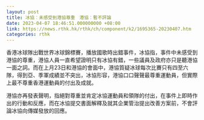 ```yaml
---
layout: post
title: 冰協︰未感受到港協尊重　港協︰暫不評論
date: 2023-04-07 18:46:51.000000000 +08:00
link: https://news.rthk.hk/rthk/ch/component/k2/1695365-20230407.htm
categories: rthk
---
```


香港冰球隊出戰世界冰球錦標賽，播放國歌時出錯事件，冰協指，事件中未感受到港協的尊重，港協人員一直希望證明只有冰協有錯，一些議員及政府亦只是聽港協一面之詞。而在上月23日和港協的會面中，港協質疑冰球每次比賽只有四至六隊，得到亞、季軍成績並不突出，冰協形容，港協口口聲聲最尊重運動員，但實際上最不尊重香港運動員的付出及成就。

港協亦再發表聲明，指絕對尊重並肯定冰協運動員和領隊的付出，在事件上即時作出的行動和反應，而在冰協提交書面解釋及就其企業管治提出改善方案前，不會評論冰協向傳媒發放的回應。
